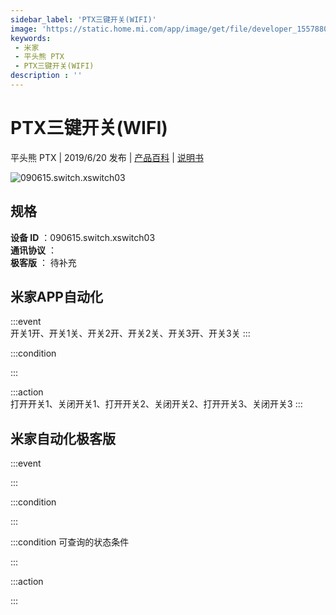 ```yaml
---
sidebar_label: 'PTX三键开关(WIFI)'
image: 'https://static.home.mi.com/app/image/get/file/developer_1557880124yqr5nyun.png'
keywords: 
 - 米家
 - 平头熊 PTX
 - PTX三键开关(WIFI)
description : ''
---
```

# PTX三键开关(WIFI)

平头熊 PTX | 2019/6/20 发布 | [产品百科](https://home.mi.com/webapp/content/baike/product/index.html?model=090615.switch.xswitch03/) | [说明书](https://home.mi.com/views/introduction.html?model=090615.switch.xswitch03&region=cn)

![090615.switch.xswitch03](https://static.home.mi.com/app/image/get/file/developer_1557880124yqr5nyun.png)

## 规格  
> 
**设备 ID** ：090615.switch.xswitch03  
**通讯协议** ：  
**极客版**  ： 待补充 


## 米家APP自动化  

:::event  
开关1开、开关1关、开关2开、开关2关、开关3开、开关3关
:::

:::condition  

:::

:::action   
打开开关1、关闭开关1、打开开关2、关闭开关2、打开开关3、关闭开关3
:::

## 米家自动化极客版  

:::event  

:::

:::condition  

:::

:::condition 可查询的状态条件  

:::

:::action  

:::

        

